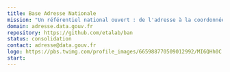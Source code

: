 ```yaml
---
title: Base Adresse Nationale
mission: "Un référentiel national ouvert : de l'adresse à la coordonnée géographique."
domain: adresse.data.gouv.fr
repository: https://github.com/etalab/ban
status: consolidation
contact: adresse@data.gouv.fr
logo: https://pbs.twimg.com/profile_images/665988770509012992/MI6QHh0C.png
start:
---
```


